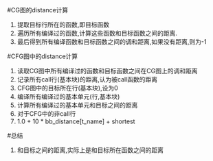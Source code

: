#CG图的distance计算
1. 提取目标行所在的函数,即目标函数
2. 遍历所有编译过的函数,计算这些函数和目标函数之间的距离.
3. 最后得到所有编译函数和目标函数之间的调和距离,如果没有距离,则为-1

#CFG图中的distance计算
1. 读取CG图中所有编译过的函数和目标函数之间在CG图上的调和距离
2. 记录所有call行(基本块)的距离,认为被call函数的距离
3. CFG图中的目标所在行(基本块),设为0
4. 编译所有编译过的基本单元(行,基本块)
5. 计算所有编译过的基本单元和目标之间的距离
6. 对于CFG中的非call行
7. 1.0 + 10 * bb_distance[t_name] + shortest


#总结
1. 和目标之间的距离,实际上是和目标所在函数之间的距离
